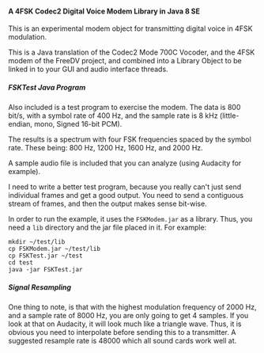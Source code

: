 #### A 4FSK Codec2 Digital Voice Modem Library in Java 8 SE
This is an experimental modem object for transmitting digital voice in 4FSK modulation.

This is a Java translation of the Codec2 Mode 700C Vocoder, and the 4FSK modem of the FreeDV project, and combined into a Library Object to be linked in to your GUI and audio interface threads.

##### FSKTest Java Program
Also included is a test program to exercise the modem. The data is 800 bit/s, with a symbol rate of 400 Hz, and the sample rate is 8 kHz (little-endian, mono, Signed 16-bit PCM).

The results is a spectrum with four FSK frequencies spaced by the symbol rate. These being: 800 Hz, 1200 Hz, 1600 Hz, and 2000 Hz.

A sample audio file is included that you can analyze (using Audacity for example).

I need to write a better test program, because you really can't just send individual frames and get a good output. You need to send a contiguous stream of frames, and then the output makes sense bit-wise.

In order to run the example, it uses the ```FSKModem.jar``` as a library. Thus, you need a ```lib``` directory and the jar file placed in it. For example:
```
mkdir ~/test/lib
cp FSKModem.jar ~/test/lib
cp FSKTest.jar ~/test
cd test
java -jar FSKTest.jar
```

##### Signal Resampling
One thing to note, is that with the highest modulation frequency of 2000 Hz, and a sample rate of 8000 Hz, you are only going to get 4 samples. If you look at that on Audacity, it will look much like a triangle wave. Thus, it is obvious you need to interpolate before sending this to a transmitter. A suggested resample rate is 48000 which all sound cards work well at.

